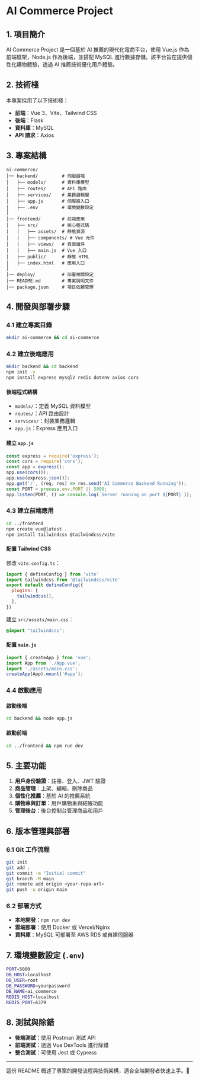 # AI Commerce Project

## 1. 項目簡介

AI Commerce Project 是一個基於 AI 推薦的現代化電商平台，使用 Vue.js 作為前端框架，Node.js 作為後端，並搭配 MySQL 進行數據存儲。該平台旨在提供個性化購物體驗，透過 AI 推薦技術優化用戶體驗。

## 2. 技術棧

本專案採用了以下技術棧：

- **前端**：Vue 3、Vite、Tailwind CSS
- **後端**：Flask
- **資料庫**：MySQL
- **API 請求**：Axios

## 3. 專案結構

```
ai-commerce/
│── backend/         # 伺服器端
│   ├── models/      # 資料庫模型
│   ├── routes/      # API 路由
│   ├── services/    # 業務邏輯層
│   ├── app.js       # 伺服器入口
│   ├── .env         # 環境變數設定
│
│── frontend/        # 前端應用
│   ├── src/         # 核心程式碼
│   │   ├── assets/  # 靜態資源
│   │   ├── components/ # Vue 元件
│   │   ├── views/   # 頁面組件
│   │   ├── main.js  # Vue 入口
│   ├── public/      # 靜態 HTML
│   ├── index.html   # 應用入口
│
│── deploy/          # 部署相關設定
│── README.md        # 專案說明文件
│── package.json     # 項目依賴管理
```

## 4. 開發與部署步驟

### 4.1 建立專案目錄

```sh
mkdir ai-commerce && cd ai-commerce
```

### 4.2 建立後端應用

```sh
mkdir backend && cd backend
npm init -y
npm install express mysql2 redis dotenv axios cors
```

#### 後端程式結構

- `models/`：定義 MySQL 資料模型
- `routes/`：API 路由設計
- `services/`：封裝業務邏輯
- `app.js`：Express 應用入口

#### 建立 `app.js`

```js
const express = require('express');
const cors = require('cors');
const app = express();
app.use(cors());
app.use(express.json());
app.get('/', (req, res) => res.send('AI Commerce Backend Running'));
const PORT = process.env.PORT || 5000;
app.listen(PORT, () => console.log(`Server running on port ${PORT}`));
```

### 4.3 建立前端應用

```sh
cd ../frontend
npm create vue@latest .
npm install tailwindcss @tailwindcss/vite
```

#### 配置 Tailwind CSS

修改 `vite.config.ts`：

```js
import { defineConfig } from 'vite'
import tailwindcss from '@tailwindcss/vite'
export default defineConfig({
  plugins: [
    tailwindcss(),
  ],
})
```

建立 `src/assets/main.css`：

```css
@import "tailwindcss";
```

#### 配置 `main.js`

```js
import { createApp } from 'vue';
import App from './App.vue';
import './assets/main.css';
createApp(App).mount('#app');
```

### 4.4 啟動應用

#### 啟動後端

```sh
cd backend && node app.js
```

#### 啟動前端

```sh
cd ../frontend && npm run dev
```

## 5. 主要功能

1. **用戶身份驗證**：註冊、登入、JWT 驗證
2. **商品管理**：上架、編輯、刪除商品
3. **個性化推薦**：基於 AI 的推薦系統
4. **購物車與訂單**：用戶購物車與結帳功能
5. **管理後台**：後台控制台管理商品和用戶

## 6. 版本管理與部署

### 6.1 Git 工作流程

```sh
git init
git add .
git commit -m "Initial commit"
git branch -M main
git remote add origin <your-repo-url>
git push -u origin main
```

### 6.2 部署方式

- **本地開發**：`npm run dev`
- **雲端部署**：使用 Docker 或 Vercel/Nginx
- **資料庫**：MySQL 可部署至 AWS RDS 或自建伺服器

## 7. 環境變數設定 (`.env`)

```sh
PORT=5000
DB_HOST=localhost
DB_USER=root
DB_PASSWORD=yourpassword
DB_NAME=ai_commerce
REDIS_HOST=localhost
REDIS_PORT=6379
```

## 8. 測試與除錯

- **後端測試**：使用 Postman 測試 API
- **前端測試**：透過 Vue DevTools 進行除錯
- **整合測試**：可使用 Jest 或 Cypress

---

這份 README 概述了專案的開發流程與技術架構，適合全端開發者快速上手。🚀

